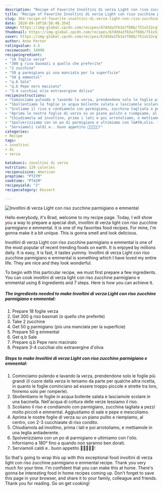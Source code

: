 ```yaml
---
description: "Recipe of Favorite Involtini di verza Light con riso zucchine parmigiano e emmental"
title: "Recipe of Favorite Involtini di verza Light con riso zucchine parmigiano e emmental"
slug: 364-recipe-of-favorite-involtini-di-verza-light-con-riso-zucchine-parmigiano-e-emmental
date: 2020-09-10T18:58:40.354Z
image: https://img-global.cpcdn.com/recipes/67ddda3fb3a7f88b/751x532cq70/involtini-di-verza-light-con-riso-zucchine-parmigiano-e-emmental-recipe-main-photo.jpg
thumbnail: https://img-global.cpcdn.com/recipes/67ddda3fb3a7f88b/751x532cq70/involtini-di-verza-light-con-riso-zucchine-parmigiano-e-emmental-recipe-main-photo.jpg
cover: https://img-global.cpcdn.com/recipes/67ddda3fb3a7f88b/751x532cq70/involtini-di-verza-light-con-riso-zucchine-parmigiano-e-emmental-recipe-main-photo.jpg
author: Anne Porter
ratingvalue: 4.5
reviewcount: 34990
recipeingredient:
- "18 foglie verza"
- "300 g riso basmati o quello che preferite"
- "2 zucchine"
- "50 g parmigiano pi una manciata per la superficie"
- "50 g emmental"
- "q.b Sale"
- "q.b Pepe nero macinato"
- "3-4 cucchiai olio extravergine doliva"
recipeinstructions:
- "Cominciamo pulendo e lavando la verza, prendendone solo le foglie più grandi (il cuore della verza lo teniamo da parte per qualche altra ricetta, in quanto le foglie cominciano ad essere troppo piccole e strette tra loro, finiremo solo per romperle)."
- "Sbollentiamo le foglie in acqua bollente salata e lasciamole scolare in una bacinella. Nell&#39;acqua di cottura delle verze lessiamo il riso."
- "Scoliamo il riso e condiamolo con parmigiano, zucchina tagliata a pezzi molto piccoli e emmental. Aggiustiamo di sale e pepe e mescoliamo."
- "Aprima le nostre foglie di verza su un piano pulito e riempiamo, al centro, con 2-3 cucchiaiate di riso condito."
- "Chiudiamola ad involtino, prima i lati e poi arrotoliamo, e mettiamole in una teglia antiaderente."
- "Spolverizziamo con un po di parmigiano e ultimiamo con l&#39;olio. Inforniamo a 180° fino a quando non saranno ben dorati."
- "Serviamoli caldi e.. buon appetito 🌻🌻🌻🌻🌻!"
categories:
- Recipe
tags:
- involtini
- di
- verza

katakunci: involtini di verza 
nutrition: 129 calories
recipecuisine: American
preptime: "PT27M"
cooktime: "PT42M"
recipeyield: "2"
recipecategory: Dessert

---
```



![Involtini di verza Light con riso zucchine parmigiano e emmental](https://img-global.cpcdn.com/recipes/67ddda3fb3a7f88b/751x532cq70/involtini-di-verza-light-con-riso-zucchine-parmigiano-e-emmental-recipe-main-photo.jpg)

Hello everybody, it's Brad, welcome to my recipe page. Today, I will show you a way to prepare a special dish, involtini di verza light con riso zucchine parmigiano e emmental. It is one of my favorites food recipes. For mine, I'm gonna make it a bit unique. This is gonna smell and look delicious.



Involtini di verza Light con riso zucchine parmigiano e emmental is one of the most popular of recent trending foods on earth. It is enjoyed by millions daily. It is easy, it is fast, it tastes yummy. Involtini di verza Light con riso zucchine parmigiano e emmental is something which I have loved my entire life. They are nice and they look wonderful.


To begin with this particular recipe, we must first prepare a few ingredients. You can cook involtini di verza light con riso zucchine parmigiano e emmental using 8 ingredients and 7 steps. Here is how you can achieve it.

<!--inarticleads1-->

##### The ingredients needed to make Involtini di verza Light con riso zucchine parmigiano e emmental:

1. Prepare 18 foglie verza
1. Get 300 g riso basmati (o quello che preferite)
1. Take 2 zucchine
1. Get 50 g parmigiano (più una manciata per la superficie)
1. Prepare 50 g emmental
1. Get q.b Sale
1. Prepare q.b Pepe nero macinato
1. Prepare 3-4 cucchiai olio extravergine d&#39;oliva




<!--inarticleads2-->

##### Steps to make Involtini di verza Light con riso zucchine parmigiano e emmental:

1. Cominciamo pulendo e lavando la verza, prendendone solo le foglie più grandi (il cuore della verza lo teniamo da parte per qualche altra ricetta, in quanto le foglie cominciano ad essere troppo piccole e strette tra loro, finiremo solo per romperle).
1. Sbollentiamo le foglie in acqua bollente salata e lasciamole scolare in una bacinella. Nell&#39;acqua di cottura delle verze lessiamo il riso.
1. Scoliamo il riso e condiamolo con parmigiano, zucchina tagliata a pezzi molto piccoli e emmental. Aggiustiamo di sale e pepe e mescoliamo.
1. Aprima le nostre foglie di verza su un piano pulito e riempiamo, al centro, con 2-3 cucchiaiate di riso condito.
1. Chiudiamola ad involtino, prima i lati e poi arrotoliamo, e mettiamole in una teglia antiaderente.
1. Spolverizziamo con un po di parmigiano e ultimiamo con l&#39;olio. Inforniamo a 180° fino a quando non saranno ben dorati.
1. Serviamoli caldi e.. buon appetito 🌻🌻🌻🌻🌻!




So that's going to wrap this up with this exceptional food involtini di verza light con riso zucchine parmigiano e emmental recipe. Thank you very much for your time. I'm confident that you can make this at home. There's gonna be interesting food in home recipes coming up. Don't forget to save this page in your browser, and share it to your family, colleague and friends. Thank you for reading. Go on get cooking!
